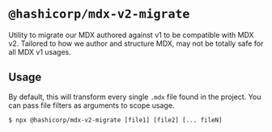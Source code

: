 # `@hashicorp/mdx-v2-migrate`

Utility to migrate our MDX authored against v1 to be compatible with MDX v2. Tailored to how we author and structure MDX, may not be totally safe for all MDX v1 usages.

## Usage

By default, this will transform every single `.mdx` file found in the project. You can pass file filters as arguments to scope usage.

```shell
$ npx @hashicorp/mdx-v2-migrate [file1] [file2] [... fileN]
```
